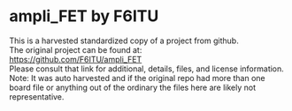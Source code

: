 
# ampli_FET by F6ITU  
This is a harvested standardized copy of a project from github.  
The original project can be found at:  
https://github.com/F6ITU/ampli_FET  
Please consult that link for additional, details, files, and license information.  
Note: It was auto harvested and if the original repo had more than one board file or anything out of the ordinary the files here are likely not representative.  
    